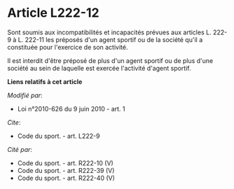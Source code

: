 # Article L222-12

Sont soumis aux incompatibilités et incapacités prévues aux articles L. 222-9 à L. 222-11 les préposés d'un agent sportif ou
de la société qu'il a constituée pour l'exercice de son activité. 

Il est interdit d'être préposé de plus d'un agent sportif ou de plus d'une société au sein de laquelle est exercée l'activité
d'agent sportif.

**Liens relatifs à cet article**

_Modifié par_:

  - Loi n°2010-626 du 9 juin 2010 - art. 1

_Cite_:

  - Code du sport. - art. L222-9

_Cité par_:

  - Code du sport. - art. R222-10 (V)
  - Code du sport. - art. R222-39 (V)
  - Code du sport. - art. R222-40 (V)
